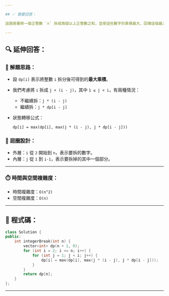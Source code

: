 ```yaml
---

## ✅ 簡要回答：

這題是要將一個正整數 `n` 拆成兩個以上正整數之和，並使這些數字的乘積最大，回傳這個最大乘積。用 DP 方式記錄每個 `i` 對應的最大乘積。

---
```


## 🔍 延伸回答：

### 🧠 解題思路：

* 設 `dp[i]` 表示將整數 `i` 拆分後可得到的**最大乘積**。
* 我們考慮將 `i` 拆成 `j + (i - j)`，其中 `1 ≤ j < i`，有兩種情況：

  * 不繼續拆：`j * (i - j)`
  * 繼續拆：`j * dp[i - j]`
* 狀態轉移公式：

  ```
  dp[i] = max(dp[i], max(j * (i - j), j * dp[i - j]))
  ```

### 🔁 迴圈設計：

* 外層：`i` 從 `2` 開始到 `n`，表示要拆的數字。
* 內層：`j` 從 `1` 到 `i-1`，表示要拆掉的其中一個部分。

---

### ⏱️ 時間與空間複雜度：

* 時間複雜度：`O(n^2)`
* 空間複雜度：`O(n)`

---

## 🧾 程式碼：

```cpp
class Solution {
public:
    int integerBreak(int n) {
        vector<int> dp(n + 1, 0);
        for (int i = 2; i <= n; i++) {
            for (int j = 1; j < i; j++) {
                dp[i] = max(dp[i], max(j * (i - j), j * dp[i - j]));
            }
        }
        return dp[n];
    }
};
```

---
